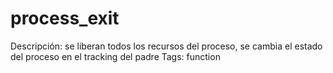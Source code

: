 # process_exit

Descripción: se liberan todos los recursos del proceso, se cambia el estado del proceso en el tracking del padre
Tags: function